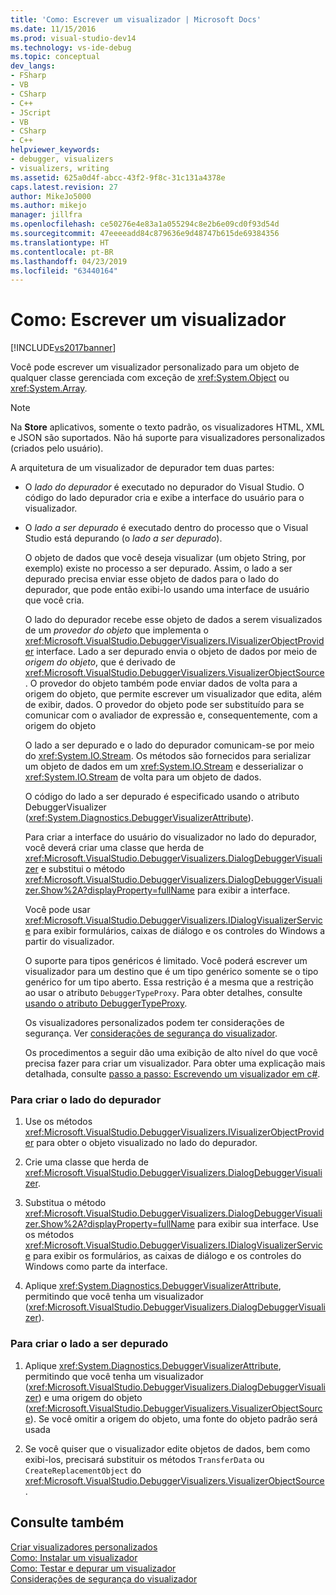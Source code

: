 ```yaml
---
title: 'Como: Escrever um visualizador | Microsoft Docs'
ms.date: 11/15/2016
ms.prod: visual-studio-dev14
ms.technology: vs-ide-debug
ms.topic: conceptual
dev_langs:
- FSharp
- VB
- CSharp
- C++
- JScript
- VB
- CSharp
- C++
helpviewer_keywords:
- debugger, visualizers
- visualizers, writing
ms.assetid: 625a0d4f-abcc-43f2-9f8c-31c131a4378e
caps.latest.revision: 27
author: MikeJo5000
ms.author: mikejo
manager: jillfra
ms.openlocfilehash: ce50276e4e83a1a055294c8e2b6e09cd0f93d54d
ms.sourcegitcommit: 47eeeeadd84c879636e9d48747b615de69384356
ms.translationtype: HT
ms.contentlocale: pt-BR
ms.lasthandoff: 04/23/2019
ms.locfileid: "63440164"
---
```

# <a name="how-to-write-a-visualizer"></a>Como: Escrever um visualizador
[!INCLUDE[vs2017banner](../includes/vs2017banner.md)]

Você pode escrever um visualizador personalizado para um objeto de qualquer classe gerenciada com exceção de <xref:System.Object> ou <xref:System.Array>.  
  
> [!NOTE]
> Na **Store** aplicativos, somente o texto padrão, os visualizadores HTML, XML e JSON são suportados. Não há suporte para visualizadores personalizados (criados pelo usuário).  
  
 A arquitetura de um visualizador de depurador tem duas partes:  
  
- O *lado do depurador* é executado no depurador do Visual Studio. O código do lado depurador cria e exibe a interface do usuário para o visualizador.  
  
- O *lado a ser depurado* é executado dentro do processo que o Visual Studio está depurando (o *lado a ser depurado*).  
  
  O objeto de dados que você deseja visualizar (um objeto String, por exemplo) existe no processo a ser depurado. Assim, o lado a ser depurado precisa enviar esse objeto de dados para o lado do depurador, que pode então exibi-lo usando uma interface de usuário que você cria.  
  
  O lado do depurador recebe esse objeto de dados a serem visualizados de um *provedor do objeto* que implementa o <xref:Microsoft.VisualStudio.DebuggerVisualizers.IVisualizerObjectProvider> interface. Lado a ser depurado envia o objeto de dados por meio de *origem do objeto*, que é derivado de <xref:Microsoft.VisualStudio.DebuggerVisualizers.VisualizerObjectSource>. O provedor do objeto também pode enviar dados de volta para a origem do objeto, que permite escrever um visualizador que edita, além de exibir, dados. O provedor do objeto pode ser substituído para se comunicar com o avaliador de expressão e, consequentemente, com a origem do objeto  
  
  O lado a ser depurado e o lado do depurador comunicam-se por meio do <xref:System.IO.Stream>. Os métodos são fornecidos para serializar um objeto de dados em um <xref:System.IO.Stream> e desserializar o <xref:System.IO.Stream> de volta para um objeto de dados.  
  
  O código do lado a ser depurado é especificado usando o atributo DebuggerVisualizer (<xref:System.Diagnostics.DebuggerVisualizerAttribute>).  
  
  Para criar a interface do usuário do visualizador no lado do depurador, você deverá criar uma classe que herda de <xref:Microsoft.VisualStudio.DebuggerVisualizers.DialogDebuggerVisualizer> e substitui o método <xref:Microsoft.VisualStudio.DebuggerVisualizers.DialogDebuggerVisualizer.Show%2A?displayProperty=fullName> para exibir a interface.  
  
  Você pode usar <xref:Microsoft.VisualStudio.DebuggerVisualizers.IDialogVisualizerService> para exibir formulários, caixas de diálogo e os controles do Windows a partir do visualizador.  
  
  O suporte para tipos genéricos é limitado. Você poderá escrever um visualizador para um destino que é um tipo genérico somente se o tipo genérico for um tipo aberto. Essa restrição é a mesma que a restrição ao usar o atributo `DebuggerTypeProxy`. Para obter detalhes, consulte [usando o atributo DebuggerTypeProxy](../debugger/using-debuggertypeproxy-attribute.md).  
  
  Os visualizadores personalizados podem ter considerações de segurança. Ver [considerações de segurança do visualizador](../debugger/visualizer-security-considerations.md).  
  
  Os procedimentos a seguir dão uma exibição de alto nível do que você precisa fazer para criar um visualizador. Para obter uma explicação mais detalhada, consulte [passo a passo: Escrevendo um visualizador em c#](../debugger/walkthrough-writing-a-visualizer-in-csharp.md).  
  
### <a name="to-create-the-debugger-side"></a>Para criar o lado do depurador  
  
1. Use os métodos <xref:Microsoft.VisualStudio.DebuggerVisualizers.IVisualizerObjectProvider> para obter o objeto visualizado no lado do depurador.  
  
2. Crie uma classe que herda de <xref:Microsoft.VisualStudio.DebuggerVisualizers.DialogDebuggerVisualizer>.  
  
3. Substitua o método <xref:Microsoft.VisualStudio.DebuggerVisualizers.DialogDebuggerVisualizer.Show%2A?displayProperty=fullName> para exibir sua interface. Use os métodos <xref:Microsoft.VisualStudio.DebuggerVisualizers.IDialogVisualizerService> para exibir os formulários, as caixas de diálogo e os controles do Windows como parte da interface.  
  
4. Aplique <xref:System.Diagnostics.DebuggerVisualizerAttribute>, permitindo que você tenha um visualizador (<xref:Microsoft.VisualStudio.DebuggerVisualizers.DialogDebuggerVisualizer>).  
  
### <a name="to-create-the-debuggee-side"></a>Para criar o lado a ser depurado  
  
1. Aplique <xref:System.Diagnostics.DebuggerVisualizerAttribute>, permitindo que você tenha um visualizador (<xref:Microsoft.VisualStudio.DebuggerVisualizers.DialogDebuggerVisualizer>) e uma origem do objeto (<xref:Microsoft.VisualStudio.DebuggerVisualizers.VisualizerObjectSource>). Se você omitir a origem do objeto, uma fonte do objeto padrão será usada  
  
2. Se você quiser que o visualizador edite objetos de dados, bem como exibi-los, precisará substituir os métodos `TransferData` ou `CreateReplacementObject` do <xref:Microsoft.VisualStudio.DebuggerVisualizers.VisualizerObjectSource>.  
  
## <a name="see-also"></a>Consulte também  
 [Criar visualizadores personalizados](../debugger/create-custom-visualizers-of-data.md)   
 [Como: Instalar um visualizador](../debugger/how-to-install-a-visualizer.md)   
 [Como: Testar e depurar um visualizador](../debugger/how-to-test-and-debug-a-visualizer.md)   
 [Considerações de segurança do visualizador](../debugger/visualizer-security-considerations.md)
